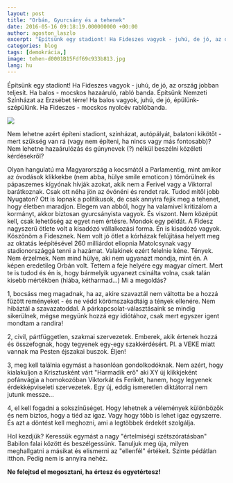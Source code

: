 ```yaml
---
layout: post
title: "Orbán, Gyurcsány és a tehenek"
date: 2016-05-16 09:18:19.000000000 +00:00
author: agoston_laszlo
excerpt: "Építsünk egy stadiont! Ha Fideszes vagyok - juhú, de jó, az ország jobban teljesít. Ha balos - mocskos hazaáruló, rabló banda. Építsünk Nemzeti Színházat az Erzsébet térre! Ha balos vagyok, juhú, de jó, épülünk-szépülünk. Ha Fideszes - mocskos nyolcév rablóbanda."
categories: blog
tags: [demokrácia,]
image: tehen-d0001B15Fdf69c933b813.jpg
lang: hu
---
```

Építsünk egy stadiont! Ha Fideszes vagyok - juhú, de jó, az ország jobban teljesít. Ha balos - mocskos hazaáruló, rabló banda.
Építsünk Nemzeti Színházat az Erzsébet térre! Ha balos vagyok, juhú, de jó, épülünk-szépülünk. Ha Fideszes - mocskos nyolcév rablóbanda.

![]({{site.baseurl}}/images/tehen-d0001B15Fdf69c933b813.jpg)

Nem lehetne azért építeni stadiont, színházat, autópályát, balatoni kikötőt - mert szükség van rá (vagy nem építeni, ha nincs vagy más fontosabb)? Nem lehetne hazaárulózás és gúnynevek (?) nélkül beszélni közéleti kérdésekről?

Olyan hangulatú ma Magyarország a kocsmától a Parlamentig, mint amikor az óvodások klikkekbe (nem abba, hülye smile emoticon ) tömörülnek és pápaszemes kígyónak hívják azokat, akik nem a Ferivel vagy a Viktorral barátkoznak.
Csak ott néha jön az óvónéni és rendet rak.
Tudod mitől jobb Nyugaton? Ott is lopnak a politikusok, de csak annyira fejik meg a tehenet, hogy életben maradjon.
Elegem van abból, hogy ha valamivel kritizálom a kormányt, akkor biztosan gyurcsányista vagyok. És viszont. Nem középút kell, csak lehetőség az egyet nem értésre.
Mondok egy példát. A Fidesz nagyszerű ötlete volt a kisadózó vállalkozási forma. Én is kisadózó vagyok. Köszönöm a Fidesznek.
Nem volt jó ötlet a kórházak felújítása helyett meg az oktatás leépítésével 260 milliárdot ellopnia Matolcsynak vagy stadionországgá tenni a hazámat. Valakinek ezért felelnie kéne.
Tények. Nem érzelmek. Nem mind hülye, aki nem ugyanazt mondja, mint én. A képen eredetileg Orbán volt. Tettem a feje helyére egy magyar címert. Mert te is tudod és én is, hogy bármelyik ugyanezt csinálta volna, csak talán kisebb mértékben (hiába, kétharmad...)
Mi a megoldás?

1, bocsáss meg magadnak, ha az, akire szavaztál nem váltotta be a hozzá fűzött reményeket - és ne védd körömszakadtáig a tények ellenére. Nem hibáztál a szavazatoddal. A párkapcsolat-választásaink se mindig sikerülnek, mégse megyünk hozzá egy idiótához, csak mert egyszer igent mondtam a randira!

2, civil, pártfüggetlen, szakmai szervezetek. Emberek, akik értenek hozzá és összefognak, hogy tegyenek egy-egy szakkérdésért. Pl. a VEKE miatt vannak ma Pesten éjszakai buszok. Éljen!

3, meg kell találnia egymást a hasonlóan gondolkodóknak. Nem azért, hogy kialakuljon a Krisztusként várt "Harmadik erő" aki XY új klikkjeként pofánvágja a homokozóban Viktorkát és Ferikét, hanem, hogy legyenek érdekképviseleti szervezetek. Egy új, eddig ismeretlen diktátorral nem jutunk messze...

4, el kell fogadni a sokszínűséget. Hogy lehetnek a vélemények különbözők és nem biztos, hogy a tiéd az igaz. Vagy hogy több is lehet igaz egyszerre. És azt a döntést kell meghozni, ami a legtöbbek érdekét szolgálja.

Hol kezdjük? Keressük egymást a nagy "értelmiségi szétszóratásban" Babilon falai között és beszélgessünk. Tanuljuk meg úja, milyen meghallgatni a másikat és elismerni az "ellenfél" értékeit.
Szinte pédátlan itthon. Pedig nem is annyira nehéz.


**Ne felejtsd el megosztani, ha értesz és egyetértesz!**
